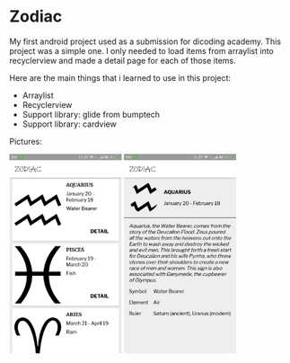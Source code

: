 # Zodiac
My first android project used as a submission for dicoding academy. This project was a simple one. I only needed to load items from arraylist into recyclerview and made a detail page for each of those items.

Here are the main things that i learned to use in this project:
- Arraylist
- Recyclerview
- Support library: glide from bumptech
- Support library: cardview

Pictures:

<img src="https://github.com/Selmeny/Zodiac/blob/master/app/src/main/res/drawable/images-1.png" width="200"> <img src="https://github.com/Selmeny/Zodiac/blob/master/app/src/main/res/drawable/images-2.png" width="200">


